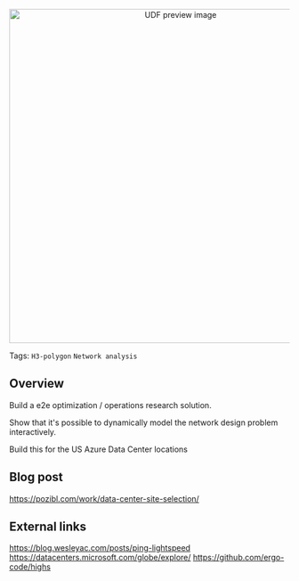 <!--fused:preview-->
<p align="center"><img src="https://fused-asset.s3.amazonaws.com/misc/data-centers.png" width="600" alt="UDF preview image"></p>

<!--fused:tags-->
Tags: `H3-polygon` `Network analysis`

<!--fused:readme-->
## Overview

Build a e2e optimization / operations research solution.

Show that it's possible to dynamically model the network design problem interactively.

Build this for the US Azure Data Center locations

## Blog post

https://pozibl.com/work/data-center-site-selection/

## External links

https://blog.wesleyac.com/posts/ping-lightspeed
https://datacenters.microsoft.com/globe/explore/
https://github.com/ergo-code/highs
